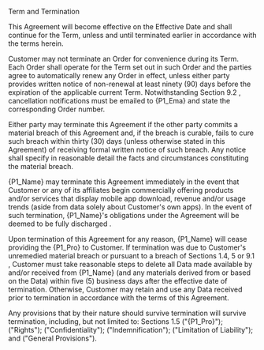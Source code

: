 Term and Termination

This Agreement will become effective on the Effective Date and shall continue for the Term, unless and until terminated earlier in accordance with the terms herein.

Customer may not terminate an Order for convenience during its Term. Each Order shall operate for the Term set out in such Order and the parties agree to automatically renew any Order in effect, unless either party provides written notice of non-renewal at least ninety (90) days before the expiration of the applicable current Term. Notwithstanding Section 9.2 , cancellation notifications must be emailed to {P1_Ema} and state the corresponding Order number.

Either party may terminate this Agreement if the other party commits a material breach of this Agreement and, if the breach is curable, fails to cure such breach within thirty (30) days (unless otherwise stated in this Agreement) of receiving formal written notice of such breach. Any notice shall specify in reasonable detail the facts and circumstances constituting the material breach.

{P1_Name} may terminate this Agreement immediately in the event that Customer or any of its affiliates begin commercially offering products and/or services that display mobile app download, revenue and/or usage trends (aside from data solely about Customer's own apps). In the event of such termination, {P1_Name}'s obligations under the Agreement will be deemed to be fully discharged .

Upon termination of this Agreement for any reason, {P1_Name} will cease providing the {P1_Pro} to Customer. If termination was due to Customer's unremedied material breach or pursuant to a breach of Sections 1.4, 5 or 9.1 , Customer must take reasonable steps to delete all Data made available by and/or received from {P1_Name} (and any materials derived from or based on the Data) within five (5) business days after the effective date of termination. Otherwise, Customer may retain and use any Data received prior to termination in accordance with the terms of this Agreement.

Any provisions that by their nature should survive termination will survive termination, including, but not limited to: Sections 1.5 ("{P1_Pro}"); ("Rights"); ("Confidentiality"); ("Indemnification"); ("Limitation of Liability"); and ("General Provisions").

